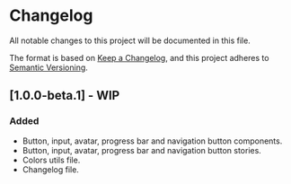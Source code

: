 # Changelog

All notable changes to this project will be documented in this file.

The format is based on [Keep a Changelog](https://keepachangelog.com/en/1.0.0/),
and this project adheres to [Semantic Versioning](https://semver.org/spec/v2.0.0.html).

## [1.0.0-beta.1] - WIP

### Added
- Button, input, avatar, progress bar and navigation button components.
- Button, input, avatar, progress bar and navigation button stories.
- Colors utils file.
- Changelog file.